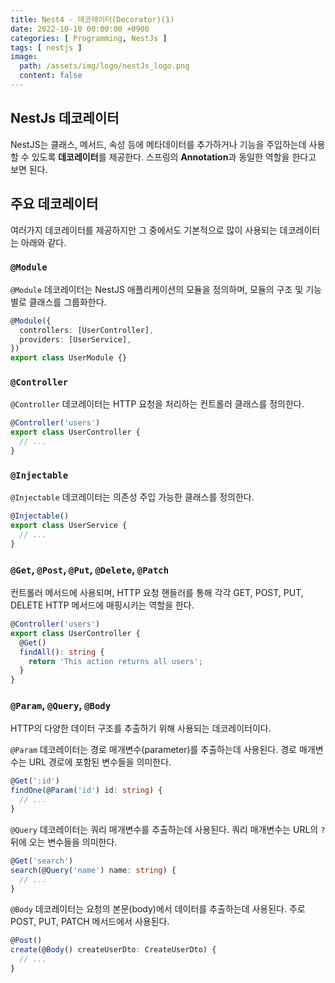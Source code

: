 ```yaml
---
title: Nest4 - 데코레이터(Decorator)(1)
date: 2022-10-10 00:00:00 +0900
categories: [ Programming, NestJs ]
tags: [ nestjs ]
image:
  path: /assets/img/logo/nestJs_logo.png
  content: false
---
```


## NestJs 데코레이터

NestJS는 클래스, 메서드, 속성 등에 메타데이터를 추가하거나 기능을 주입하는데 사용할 수 있도록 **데코레이터**를 제공한다.
스프링의 **Annotation**과 동일한 역할을 한다고 보면 된다.

## 주요 데코레이터

여러가지 데코레이터를 제공하지만 그 중에서도 기본적으로 많이 사용되는 데코레이터는 아래와 같다.

### `@Module`

`@Module` 데코레이터는 NestJS 애플리케이션의 모듈을 정의하며, 모듈의 구조 및 기능 별로 클래스를 그룹화한다.

``` typescript
@Module({
  controllers: [UserController],
  providers: [UserService],
})
export class UserModule {}
```

### `@Controller`

`@Controller` 데코레이터는 HTTP 요청을 처리하는 컨트롤러 클래스를 정의한다.

``` typescript
@Controller('users')
export class UserController {
  // ...
}
```

### `@Injectable`

`@Injectable` 데코레이터는 의존성 주입 가능한 클래스를 정의한다.

``` typescript
@Injectable()
export class UserService {
  // ...
}
```

### `@Get`, `@Post`, `@Put`, `@Delete`, `@Patch`

컨트롤러 메서드에 사용되며, HTTP 요청 핸들러를 통해 각각 GET, POST, PUT, DELETE HTTP 메서드에 매핑시키는 역할을 한다.

``` typescript
@Controller('users')
export class UserController {
  @Get()
  findAll(): string {
    return 'This action returns all users';
  }
}
```

### `@Param`, `@Query`, `@Body`

HTTP의 다양한 데이터 구조를 추출하기 위해 사용되는 데코레이터이다.

`@Param` 데코레이터는 경로 매개변수(parameter)를 추출하는데 사용된다. 경로 매개변수는 URL 경로에 포함된 변수들을 의미한다.

``` typescript
@Get(':id')
findOne(@Param('id') id: string) {
  // ...
}
```

`@Query` 데코레이터는 쿼리 매개변수를 추출하는데 사용된다. 쿼리 매개변수는 URL의 `?` 뒤에 오는 변수들을 의미한다.

``` typescript
@Get('search')
search(@Query('name') name: string) {
  // ...
}
```

`@Body` 데코레이터는 요청의 본문(body)에서 데이터를 추출하는데 사용된다. 주로 POST, PUT, PATCH 메서드에서 사용된다.

``` typescript
@Post()
create(@Body() createUserDto: CreateUserDto) {
  // ...
}
```
